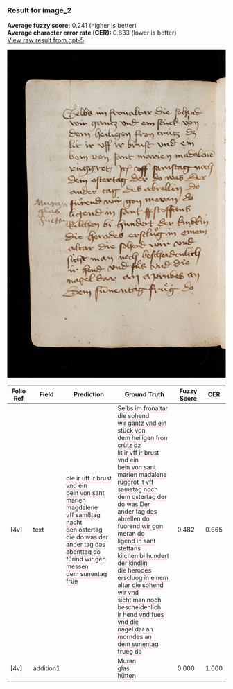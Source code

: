 ### Result for image_2
**Average fuzzy score:** 0.241 (higher is better)<br>**Average character error rate (CER):** 0.833 (lower is better)<br>[View raw result from gpt-5](https://github.com/RISE-UNIBAS/humanities_data_benchmark/blob/main/results/2025-10-24/T0279/request_T0279_image_2.json)

<img src="https://github.com/RISE-UNIBAS/humanities_data_benchmark/blob/main/benchmarks/medieval_manuscripts/images/image_2.jpg?raw=true" alt="image_2" width="800px">

<style>
.diff { text-decoration: underline; text-decoration-color: #ffcccc; text-decoration-style: wavy; }
</style>

| Folio Ref | Field | Prediction | Ground Truth | Fuzzy Score | CER |
|-----------|-------|------------|--------------|-------------|-----|
| [4v] | text | <span class="diff">die ir uff ir brust vnd ein<br>bein von sant marien magdalene<br>vff samßtag nacht<br>den ostertag die do</span> w<span class="diff">as der<br>ander tag das abenttag do<br>fuͤrind</span> w<span class="diff">ir gen messen<br>dem sunentag früe</span> | <span class="diff">Selbs im fronaltar die sohend<br></span> w<span class="diff">ir gantz vnd ein stück von<br> dem heiligen fron crütz dz<br> lit ir vff ir brust vnd ein<br> bein von sant marien madalene<br> rüggrot It vff samstag noch<br> dem ostertag der do</span> w<span class="diff">as Der<br> ander tag des abrellen do<br> fuorend wir gon meran do<br> ligend in sant steffans<br> kilchen bi hundert der kindlin<br> die herodes erscluog in einem<br> altar die sohend wir vnd<br> sicht man noch bescheidenlich<br> ir hend vnd fues vnd die<br> nagel dar an morndes an<br> dem sunentag frueg do</span> | 0.482 | 0.665 |
| [4v] | addition1 |  | <span class="diff">Muran<br> glas<br> hütten</span> | 0.000 | 1.000 |
